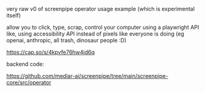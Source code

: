 

very raw v0 of screenpipe operator usage example (which is experimental itself)

allow you to click, type, scrap, control your computer using a playwright API like, using accessibility API instead of pixels like everyone is doing (eg openai, anthropic, all trash, dinosaur people :D)


https://cap.so/s/4kpvfe76hw4jd6q


backend code:

https://github.com/mediar-ai/screenpipe/tree/main/screenpipe-core/src/operator
